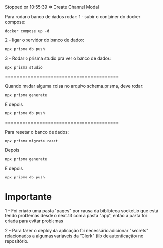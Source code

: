Stopped on 10:55:39 => Create Channel Modal

Para rodar o banco de dados rodar:
1 - subir o container do docker compose:
```
docker compose up -d
```
2 - ligar o servidor do banco de dados:
```
npx prisma db push  
```
3 - Rodar o prisma studio pra ver o banco de dados:
```
npx prisma studio
```
========================================

Quando mudar alguma coisa no arquivo schema.prisma, deve rodar:
```
npx prisma generate
```
E depois
```
npx prisma db push
```

========================================

Para resetar o banco de dados:

```
npx prisma migrate reset
```
Depois
```
npx prisma generate
```
E depois
```
npx prisma db push
```

# Importante
1 - Foi criado uma pasta "pages" por causa da biblioteca socket.io que está tendo problemas desde o next.13 com a pasta "app", então a pasta foi criada para evitar problemas

2 - Para fazer o deploy da aplicação foi necessário adicionar "secrets" relacionados a algumas variáveis da "Clerk" (lib de autenticação) no repositório.
